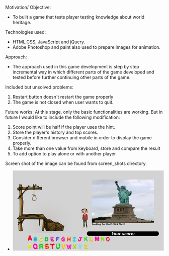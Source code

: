 Motivation/ Objective:
* To built a game that tests player testing knowledge about world heritage.

Technologies used:
* HTML,CSS, JavaScript and jQuery.
* Adobe Photoshop and paint also used to prepare images for animation.

Approach:
* The approach used in this game development is step by step incremental way in which different parts of the game developed and tested before further continuing other parts of the game.

Included but unsolved problems:
1. Restart button doesn`t restart the game properly
2. The game is not closed when user wants to quit.

Future works:
At this stage, only the basic functionalities are working. But in future I would like to include the following modification:
1. Score point will be half if the player uses the hint.
2. Store the player's history and top scores.
3. Consider different browser and mobile in order to display the game properly.
4. Take more than one value from keyboard, store and compare the result
5. To add option to play alone or with another player

Screen shot of the image can be found from screen_shots directory.
* ![alt text](screen_shots/hangman2.png)
